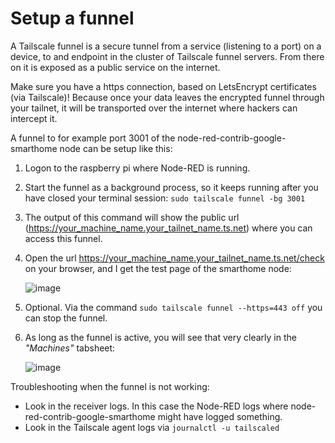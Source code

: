 # Setup a funnel
A Tailscale funnel is a secure tunnel from a service (listening to a port) on a device, to and endpoint in the cluster of Tailscale funnel servers.  From there on it is exposed as a public service on the internet.

Make sure you have a https connection, based on LetsEncrypt certificates (via Tailscale)!  Because once your data leaves the encrypted funnel through your tailnet, it will be transported over the internet where hackers can intercept it.

A funnel to for example port 3001 of the node-red-contrib-google-smarthome node can be setup like this:
1. Logon to the raspberry pi where Node-RED is running.
2. Start the funnel as a background process, so it keeps running after you have closed your terminal session:
   `sudo tailscale funnel -bg 3001`
3. The output of this command will show the public url (https://your_machine_name.your_tailnet_name.ts.net)  where you can access this funnel.
4. Open the url https://your_machine_name.your_tailnet_name.ts.net/check on your browser, and I get the test page of the smarthome node:

   ![image](https://github.com/bartbutenaers/Node-RED-security-basics/assets/14224149/e69f56a3-85cb-4a4b-a17f-635b6b618a79)

5. Optional.  Via the command `sudo tailscale funnel --https=443 off` you can stop the funnel.
6. As long as the funnel is active, you will see that very clearly in the *"Machines"* tabsheet:
 
   ![image](https://github.com/bartbutenaers/Node-RED-security-basics/assets/14224149/e49f1111-3ecd-41c9-a670-1e96e72a90d7)

Troubleshooting when the funnel is not working:
+ Look in the receiver logs.  In this case the Node-RED logs where node-red-contrib-google-smarthome might have logged something.
+ Look in the Tailscale agent logs via `journalctl -u tailscaled`
